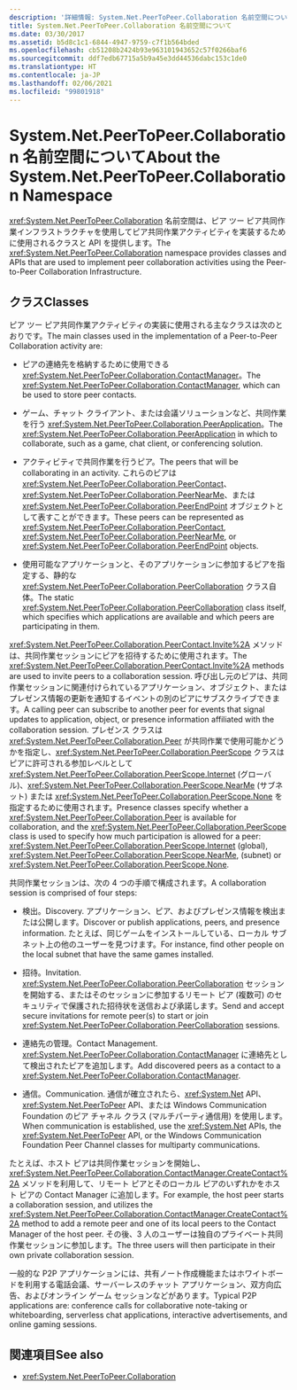 ```yaml
---
description: '詳細情報: System.Net.PeerToPeer.Collaboration 名前空間について'
title: System.Net.PeerToPeer.Collaboration 名前空間について
ms.date: 03/30/2017
ms.assetid: b5d8c1c1-6844-4947-9759-c7f1b564bded
ms.openlocfilehash: cb51208b2424b93e963101943652c57f0266baf6
ms.sourcegitcommit: ddf7edb67715a5b9a45e3dd44536dabc153c1de0
ms.translationtype: HT
ms.contentlocale: ja-JP
ms.lasthandoff: 02/06/2021
ms.locfileid: "99801918"
---
```

# <a name="about-the-systemnetpeertopeercollaboration-namespace"></a><span data-ttu-id="67a6e-103">System.Net.PeerToPeer.Collaboration 名前空間について</span><span class="sxs-lookup"><span data-stu-id="67a6e-103">About the System.Net.PeerToPeer.Collaboration Namespace</span></span>

<span data-ttu-id="67a6e-104"><xref:System.Net.PeerToPeer.Collaboration> 名前空間は、ピア ツー ピア共同作業インフラストラクチャを使用してピア共同作業アクティビティを実装するために使用されるクラスと API を提供します。</span><span class="sxs-lookup"><span data-stu-id="67a6e-104">The <xref:System.Net.PeerToPeer.Collaboration> namespace provides classes and APIs that are used to implement peer collaboration activities using the Peer-to-Peer Collaboration Infrastructure.</span></span>  
  
## <a name="classes"></a><span data-ttu-id="67a6e-105">クラス</span><span class="sxs-lookup"><span data-stu-id="67a6e-105">Classes</span></span>  

 <span data-ttu-id="67a6e-106">ピア ツー ピア共同作業アクティビティの実装に使用される主なクラスは次のとおりです。</span><span class="sxs-lookup"><span data-stu-id="67a6e-106">The main classes used in the implementation of a Peer-to-Peer Collaboration activity are:</span></span>  
  
- <span data-ttu-id="67a6e-107">ピアの連絡先を格納するために使用できる <xref:System.Net.PeerToPeer.Collaboration.ContactManager>。</span><span class="sxs-lookup"><span data-stu-id="67a6e-107">The <xref:System.Net.PeerToPeer.Collaboration.ContactManager>, which can be used to store peer contacts.</span></span>  
  
- <span data-ttu-id="67a6e-108">ゲーム、チャット クライアント、または会議ソリューションなど、共同作業を行う <xref:System.Net.PeerToPeer.Collaboration.PeerApplication>。</span><span class="sxs-lookup"><span data-stu-id="67a6e-108">The <xref:System.Net.PeerToPeer.Collaboration.PeerApplication> in which to collaborate, such as a game, chat client, or conferencing solution.</span></span>  
  
- <span data-ttu-id="67a6e-109">アクティビティで共同作業を行うピア。</span><span class="sxs-lookup"><span data-stu-id="67a6e-109">The peers that will be collaborating in an activity.</span></span>  <span data-ttu-id="67a6e-110">これらのピアは <xref:System.Net.PeerToPeer.Collaboration.PeerContact>、<xref:System.Net.PeerToPeer.Collaboration.PeerNearMe>、または <xref:System.Net.PeerToPeer.Collaboration.PeerEndPoint> オブジェクトとして表すことができます。</span><span class="sxs-lookup"><span data-stu-id="67a6e-110">These peers can be represented as <xref:System.Net.PeerToPeer.Collaboration.PeerContact>, <xref:System.Net.PeerToPeer.Collaboration.PeerNearMe>, or <xref:System.Net.PeerToPeer.Collaboration.PeerEndPoint> objects.</span></span>  
  
- <span data-ttu-id="67a6e-111">使用可能なアプリケーションと、そのアプリケーションに参加するピアを指定する、静的な <xref:System.Net.PeerToPeer.Collaboration.PeerCollaboration> クラス自体。</span><span class="sxs-lookup"><span data-stu-id="67a6e-111">The static <xref:System.Net.PeerToPeer.Collaboration.PeerCollaboration> class itself, which specifies which applications are available and which peers are participating in them.</span></span>  
  
 <span data-ttu-id="67a6e-112"><xref:System.Net.PeerToPeer.Collaboration.PeerContact.Invite%2A> メソッドは、共同作業セッションにピアを招待するために使用されます。</span><span class="sxs-lookup"><span data-stu-id="67a6e-112">The <xref:System.Net.PeerToPeer.Collaboration.PeerContact.Invite%2A> methods are used to invite peers to a collaboration session.</span></span>  <span data-ttu-id="67a6e-113">呼び出し元のピアは、共同作業セッションに関連付けられているアプリケーション、オブジェクト、またはプレゼンス情報の更新を通知するイベントの別のピアにサブスクライブできます。</span><span class="sxs-lookup"><span data-stu-id="67a6e-113">A calling peer can subscribe to another peer for events that signal updates to application, object, or presence information affiliated with the collaboration session.</span></span> <span data-ttu-id="67a6e-114">プレゼンス クラスは <xref:System.Net.PeerToPeer.Collaboration.Peer> が共同作業で使用可能かどうかを指定し、<xref:System.Net.PeerToPeer.Collaboration.PeerScope> クラスはピアに許可される参加レベルとして <xref:System.Net.PeerToPeer.Collaboration.PeerScope.Internet> (グローバル)、<xref:System.Net.PeerToPeer.Collaboration.PeerScope.NearMe> (サブネット) または <xref:System.Net.PeerToPeer.Collaboration.PeerScope.None> を指定するために使用されます。</span><span class="sxs-lookup"><span data-stu-id="67a6e-114">Presence classes specify whether a <xref:System.Net.PeerToPeer.Collaboration.Peer> is available for collaboration, and the <xref:System.Net.PeerToPeer.Collaboration.PeerScope> class is used to specify how much participation is allowed for a peer:  <xref:System.Net.PeerToPeer.Collaboration.PeerScope.Internet> (global), <xref:System.Net.PeerToPeer.Collaboration.PeerScope.NearMe>, (subnet) or <xref:System.Net.PeerToPeer.Collaboration.PeerScope.None>.</span></span>  
  
 <span data-ttu-id="67a6e-115">共同作業セッションは、次の 4 つの手順で構成されます。</span><span class="sxs-lookup"><span data-stu-id="67a6e-115">A collaboration session is comprised of four steps:</span></span>  
  
- <span data-ttu-id="67a6e-116">検出。</span><span class="sxs-lookup"><span data-stu-id="67a6e-116">Discovery.</span></span> <span data-ttu-id="67a6e-117">アプリケーション、ピア、およびプレゼンス情報を検出または公開します。</span><span class="sxs-lookup"><span data-stu-id="67a6e-117">Discover or publish applications, peers, and presence information.</span></span>  <span data-ttu-id="67a6e-118">たとえば、同じゲームをインストールしている、ローカル サブネット上の他のユーザーを見つけます。</span><span class="sxs-lookup"><span data-stu-id="67a6e-118">For instance, find other people on the local subnet that have the same games installed.</span></span>  
  
- <span data-ttu-id="67a6e-119">招待。</span><span class="sxs-lookup"><span data-stu-id="67a6e-119">Invitation.</span></span> <span data-ttu-id="67a6e-120"><xref:System.Net.PeerToPeer.Collaboration.PeerCollaboration> セッションを開始する、またはそのセッションに参加するリモート ピア (複数可) のセキュリティで保護された招待状を送信および承諾します。</span><span class="sxs-lookup"><span data-stu-id="67a6e-120">Send and accept secure invitations for remote peer(s) to start or join <xref:System.Net.PeerToPeer.Collaboration.PeerCollaboration> sessions.</span></span>  
  
- <span data-ttu-id="67a6e-121">連絡先の管理。</span><span class="sxs-lookup"><span data-stu-id="67a6e-121">Contact Management.</span></span> <span data-ttu-id="67a6e-122"><xref:System.Net.PeerToPeer.Collaboration.ContactManager> に連絡先として検出されたピアを追加します。</span><span class="sxs-lookup"><span data-stu-id="67a6e-122">Add discovered peers as a contact to a <xref:System.Net.PeerToPeer.Collaboration.ContactManager>.</span></span>  
  
- <span data-ttu-id="67a6e-123">通信。</span><span class="sxs-lookup"><span data-stu-id="67a6e-123">Communication.</span></span> <span data-ttu-id="67a6e-124">通信が確立されたら、<xref:System.Net> API、<xref:System.Net.PeerToPeer> API、または Windows Communication Foundation のピア チャネル クラス (マルチパーティ通信用) を使用します。</span><span class="sxs-lookup"><span data-stu-id="67a6e-124">When communication is established, use the <xref:System.Net> APIs, the <xref:System.Net.PeerToPeer> API, or the Windows Communication Foundation Peer Channel classes for multiparty communications.</span></span>  
  
 <span data-ttu-id="67a6e-125">たとえば、ホスト ピアは共同作業セッションを開始し、<xref:System.Net.PeerToPeer.Collaboration.ContactManager.CreateContact%2A> メソッドを利用して、リモート ピアとそのローカル ピアのいずれかをホスト ピアの Contact Manager に追加します。</span><span class="sxs-lookup"><span data-stu-id="67a6e-125">For example, the host peer starts a collaboration session, and utilizes the <xref:System.Net.PeerToPeer.Collaboration.ContactManager.CreateContact%2A> method to add a remote peer and one of its local peers to the Contact Manager of the host peer.</span></span>  <span data-ttu-id="67a6e-126">その後、3 人のユーザーは独自のプライベート共同作業セッションに参加します。</span><span class="sxs-lookup"><span data-stu-id="67a6e-126">The three users will then participate in their own private collaboration session.</span></span>  
  
 <span data-ttu-id="67a6e-127">一般的な P2P アプリケーションには、共有ノート作成機能またはホワイトボードを利用する電話会議、サーバーレスのチャット アプリケーション、双方向広告、およびオンライン ゲーム セッションなどがあります。</span><span class="sxs-lookup"><span data-stu-id="67a6e-127">Typical P2P applications are: conference calls for collaborative note-taking or whiteboarding, serverless chat applications, interactive advertisements, and online gaming sessions.</span></span>  
  
## <a name="see-also"></a><span data-ttu-id="67a6e-128">関連項目</span><span class="sxs-lookup"><span data-stu-id="67a6e-128">See also</span></span>

- <xref:System.Net.PeerToPeer.Collaboration>
